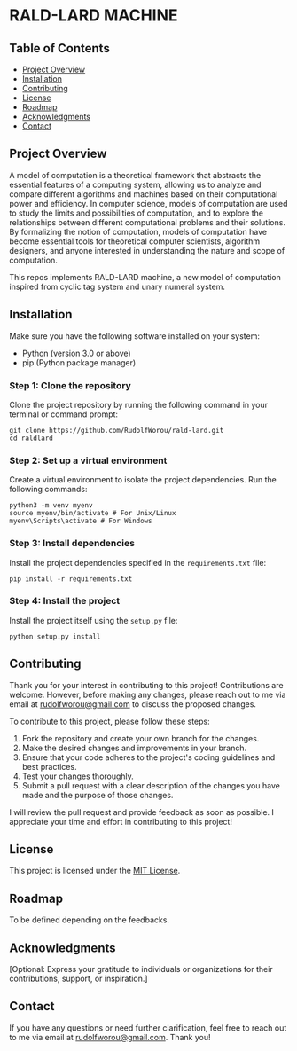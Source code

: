 # RALD-LARD MACHINE

## Table of Contents
- [Project Overview](#project-overview)
- [Installation](#installation)
- [Contributing](#contributing)
- [License](#license)
- [Roadmap](#roadmap)
- [Acknowledgments](#acknowledgments)
- [Contact](#contact)

## Project Overview

A model of computation is a theoretical framework that abstracts the essential features of a computing system, allowing us to analyze and compare different algorithms and machines based on their computational power and efficiency. In computer science, models of computation are used to study the limits and possibilities of computation, and to explore the relationships between different computational problems and their solutions. By formalizing the notion of computation, models of computation have become essential tools for theoretical computer scientists, algorithm designers, and anyone interested in understanding the nature and scope of computation.

This repos implements RALD-LARD machine, a new model of computation inspired from cyclic tag system and unary numeral system.

## Installation

Make sure you have the following software installed on your system:

- Python (version 3.0 or above)
- pip (Python package manager)

### Step 1: Clone the repository

Clone the project repository by running the following command in your terminal or command prompt:

```
git clone https://github.com/RudolfWorou/rald-lard.git
cd raldlard
```

### Step 2: Set up a virtual environment

Create a virtual environment to isolate the project dependencies. Run the following commands:

```
python3 -m venv myenv
source myenv/bin/activate # For Unix/Linux
myenv\Scripts\activate # For Windows
```

### Step 3: Install dependencies

Install the project dependencies specified in the `requirements.txt` file:

```
pip install -r requirements.txt
```

### Step 4: Install the project

Install the project itself using the `setup.py` file:

```
python setup.py install
```

## Contributing

Thank you for your interest in contributing to this project! Contributions are welcome. However, before making any changes, please reach out to me via email at [rudolfworou@gmail.com](rudolfworou@gmail.com) to discuss the proposed changes.

To contribute to this project, please follow these steps:

1. Fork the repository and create your own branch for the changes.
2. Make the desired changes and improvements in your branch.
3. Ensure that your code adheres to the project's coding guidelines and best practices.
4. Test your changes thoroughly.
5. Submit a pull request with a clear description of the changes you have made and the purpose of those changes.

I will review the pull request and provide feedback as soon as possible. I appreciate your time and effort in contributing to this project!

## License

This project is licensed under the [MIT License](https://github.com/RudolfWorou/rald-lard/blob/main/LICENSE).

## Roadmap
To be defined depending on the feedbacks.

## Acknowledgments

[Optional: Express your gratitude to individuals or organizations for their contributions, support, or inspiration.]

## Contact

If you have any questions or need further clarification, feel free to reach out to me via email at [rudolfworou@gmail.com](rudolfworou@gmail.com). Thank you!